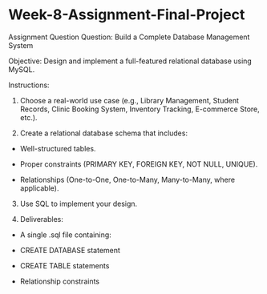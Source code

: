 # Week-8-Assignment-Final-Project
Assignment Question
Question: Build a Complete Database Management System

Objective:
Design and implement a full-featured relational database using MySQL.

Instructions:

1. Choose a real-world use case (e.g., Library Management, Student Records, Clinic Booking System, Inventory Tracking, E-commerce Store, etc.).

2. Create a relational database schema that includes:

- Well-structured tables.

- Proper constraints (PRIMARY KEY, FOREIGN KEY, NOT NULL, UNIQUE).

- Relationships (One-to-One, One-to-Many, Many-to-Many, where applicable).

3. Use SQL to implement your design. 

4. Deliverables:

- A single .sql file containing:

- CREATE DATABASE statement

- CREATE TABLE statements

- Relationship constraints